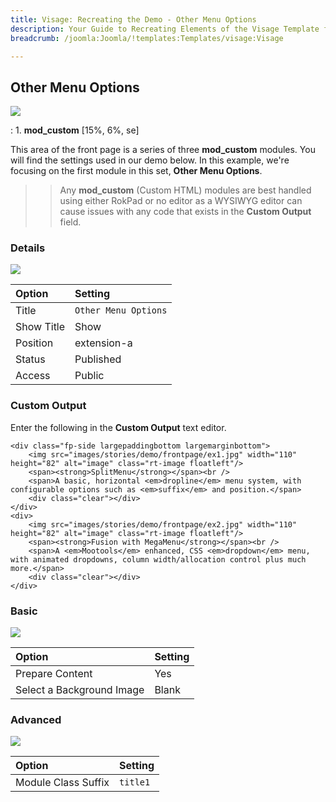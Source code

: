 ```yaml
---
title: Visage: Recreating the Demo - Other Menu Options
description: Your Guide to Recreating Elements of the Visage Template for Joomla
breadcrumb: /joomla:Joomla/!templates:Templates/visage:Visage

---
```


Other Menu Options
-----

![][demo]

:   1. **mod_custom** [15%, 6%, se]

This area of the front page is a series of three **mod_custom** modules. You will find the settings used in our demo below. In this example, we're focusing on the first module in this set, **Other Menu Options**.

>> Any **mod_custom** (Custom HTML) modules are best handled using either RokPad or no editor as a WYSIWYG editor can cause issues with any code that exists in the **Custom Output** field.

### Details
![][demo2]

| Option     | Setting              |  
| :--------- | :------------------- |  
| Title      | `Other Menu Options` |  
| Show Title | Show                 |  
| Position   | extension-a          |  
| Status     | Published            |  
| Access     | Public               |  

### Custom Output
Enter the following in the **Custom Output** text editor.

~~~
<div class="fp-side largepaddingbottom largemarginbottom">
    <img src="images/stories/demo/frontpage/ex1.jpg" width="110" height="82" alt="image" class="rt-image floatleft"/>
    <span><strong>SplitMenu</strong></span><br />
    <span>A basic, horizontal <em>dropline</em> menu system, with configurable options such as <em>suffix</em> and position.</span>
    <div class="clear"></div>
</div>
<div>
    <img src="images/stories/demo/frontpage/ex2.jpg" width="110" height="82" alt="image" class="rt-image floatleft"/>
    <span><strong>Fusion with MegaMenu</strong></span><br />
    <span>A <em>Mootools</em> enhanced, CSS <em>dropdown</em> menu, with animated dropdowns, column width/allocation control plus much more.</span>
    <div class="clear"></div>
</div>
~~~

### Basic
![][demo3]

| Option                    | Setting |  
| :------------------------ | :------ |  
| Prepare Content           | Yes     |  
| Select a Background Image | Blank   |

### Advanced
![][demo4]

| Option              | Setting  |  
| :------------------ | :------- |  
| Module Class Suffix | `title1` |  

[demo]: assets/demo_8.jpeg
[demo2]: assets/other_1.jpeg
[demo3]: assets/other_2.jpeg
[demo4]: assets/other_3.jpeg